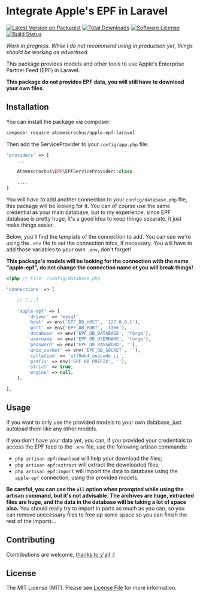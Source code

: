 # Integrate Apple's EPF in Laravel

[![Latest Version on Packagist](https://img.shields.io/packagist/v/atomescrochus/apple-epf-laravel.svg?style=flat-square)](https://packagist.org/packages/atomescrochus/apple-epf-laravel)
[![Total Downloads](https://img.shields.io/packagist/dt/atomescrochus/apple-epf-laravel.svg?style=flat-square)](https://packagist.org/packages/atomescrochus/apple-epf-laravel)
[![Software License](https://img.shields.io/badge/license-MIT-brightgreen.svg?style=flat-square)](LICENSE.md)
[![Build Status](https://img.shields.io/travis/atomescrochus/apple-epf-laravel/master.svg?style=flat-square)](https://travis-ci.org/atomescrochus/apple-epf-laravel)

*Work in progress. While I do not recommend using in production yet, things should be working as advertised.*

This package provides models and other tools to use Apple's Enterprise Partner Feed (EPF) in Laravel.

**This package do not provides EPF data, you will still have to download your own files.**

## Installation

You can install the package via composer:

```bash
composer require atomescrochus/apple-epf-laravel
```

Then add the ServiceProvider to your `config/app.php` file:

```php
'providers' => [
    ...

    Atomescrochus\EPF\EPFServiceProvider::class

    ....
]
```

You will *have to* add another connection to your `config/database.php` file, this package will be looking for it. You can of course use the same credential as your main database, but to my experience, since EPF database is pretty huge, it's a good idea to keep things separate, it just make things easier.

Below, you'll find the template of the connection to add. You can see we're using the `.env` file to set the connection infos, if necessary. You will have to add those variables to your own `.env`, don't forget!

**This package's models will be looking for the connection with the name "apple-epf", do not change the connection name ot you will break things!**

```php
<?php // File: /config/database.php

'connections' => [

    // [...]

    'apple-epf' => [
        'driver' => 'mysql',
        'host' => env('EPF_DB_HOST', '127.0.0.1'),
        'port' => env('EPF_DB_PORT', '3306'),
        'database' => env('EPF_DB_DATABASE', 'forge'),
        'username' => env('EPF_DB_USERNAME', 'forge'),
        'password' => env('EPF_DB_PASSWORD', ''),
        'unix_socket' => env('EPF_DB_SOCKET', ''),
        'collation' => 'utf8mb4_unicode_ci',
        'prefix' => env('EPF_DB_PREFIX', ''),
        'strict' => true,
        'engine' => null,
    ],

],
```

## Usage

If you want to only use the provided models to your own database, just autoload them like any other models.

If you don't have your data yet, you can, if you provided your credentials to access the EPF feed to the `.env` file, use the following artisan commands:

- `php artisan epf:download` will help your download the files;
- `php artisan epf:extract` will extract the downloaded files;
- `php artisan epf:import` will import the data to database using the `apple-epf` connection, using the provided models.

**Be careful, you can use the `all` option when prompted while using the artisan command, but it's not advisable. The archives are huge, extracted files are huge, and the data in the database will be taking a lot of space also.** You should really try to import in parts as much as you can, so you can remove unecessary files to free up some space so you can finish the rest of the imports...

## Contributing

Contributions are welcome, [thanks to y'all](https://github.com/atomescrochus/apple-epf-laravel/graphs/contributors) :)

## License

The MIT License (MIT). Please see [License File](LICENSE.md) for more information.
